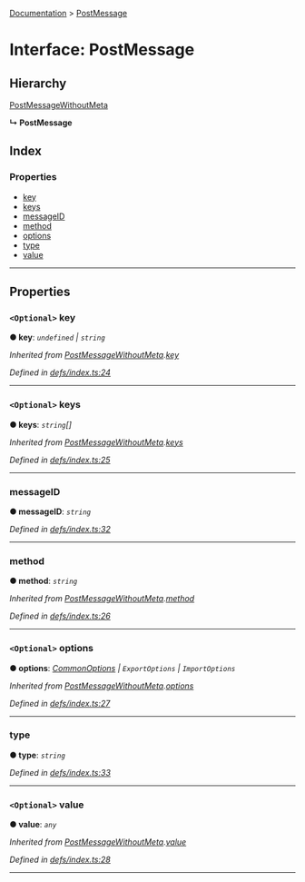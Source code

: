 [Documentation](../README.md) > [PostMessage](../interfaces/postmessage.md)

# Interface: PostMessage

## Hierarchy

 [PostMessageWithoutMeta](postmessagewithoutmeta.md)

**↳ PostMessage**

## Index

### Properties

* [key](postmessage.md#key)
* [keys](postmessage.md#keys)
* [messageID](postmessage.md#messageid)
* [method](postmessage.md#method)
* [options](postmessage.md#options)
* [type](postmessage.md#type)
* [value](postmessage.md#value)

---

## Properties

<a id="key"></a>

### `<Optional>` key

**● key**: *`undefined` \| `string`*

*Inherited from [PostMessageWithoutMeta](postmessagewithoutmeta.md).[key](postmessagewithoutmeta.md#key)*

*Defined in [defs/index.ts:24](https://github.com/badbatch/cachemap/blob/b7556b3/packages/core-worker/src/defs/index.ts#L24)*

___
<a id="keys"></a>

### `<Optional>` keys

**● keys**: *`string`[]*

*Inherited from [PostMessageWithoutMeta](postmessagewithoutmeta.md).[keys](postmessagewithoutmeta.md#keys)*

*Defined in [defs/index.ts:25](https://github.com/badbatch/cachemap/blob/b7556b3/packages/core-worker/src/defs/index.ts#L25)*

___
<a id="messageid"></a>

###  messageID

**● messageID**: *`string`*

*Defined in [defs/index.ts:32](https://github.com/badbatch/cachemap/blob/b7556b3/packages/core-worker/src/defs/index.ts#L32)*

___
<a id="method"></a>

###  method

**● method**: *`string`*

*Inherited from [PostMessageWithoutMeta](postmessagewithoutmeta.md).[method](postmessagewithoutmeta.md#method)*

*Defined in [defs/index.ts:26](https://github.com/badbatch/cachemap/blob/b7556b3/packages/core-worker/src/defs/index.ts#L26)*

___
<a id="options"></a>

### `<Optional>` options

**● options**: *[CommonOptions](commonoptions.md) \| `ExportOptions` \| `ImportOptions`*

*Inherited from [PostMessageWithoutMeta](postmessagewithoutmeta.md).[options](postmessagewithoutmeta.md#options)*

*Defined in [defs/index.ts:27](https://github.com/badbatch/cachemap/blob/b7556b3/packages/core-worker/src/defs/index.ts#L27)*

___
<a id="type"></a>

###  type

**● type**: *`string`*

*Defined in [defs/index.ts:33](https://github.com/badbatch/cachemap/blob/b7556b3/packages/core-worker/src/defs/index.ts#L33)*

___
<a id="value"></a>

### `<Optional>` value

**● value**: *`any`*

*Inherited from [PostMessageWithoutMeta](postmessagewithoutmeta.md).[value](postmessagewithoutmeta.md#value)*

*Defined in [defs/index.ts:28](https://github.com/badbatch/cachemap/blob/b7556b3/packages/core-worker/src/defs/index.ts#L28)*

___

